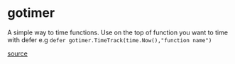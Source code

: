 # gotimer

A simple way to time functions. Use on the top of function you want to time with defer
e.g `defer gotimer.TimeTrack(time.Now(),"function name")`

[source](https://blog.stathat.com/2012/10/10/time_any_function_in_go.html)
